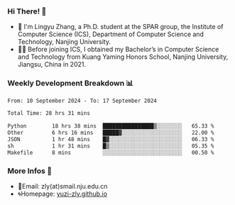### Hi There! 👋 
- 🐳 I'm Lingyu Zhang, a Ph.D. student at the SPAR group, the Institute of Computer Science (ICS), Department of Computer Science and Technology, Nanjing University.
- 🧑‍🎓 Before joining ICS, I obtained my Bachelor’s in Computer Science and Technology from Kuang Yaming Honors School, Nanjing University, Jiangsu, China in 2021.

### Weekly Development Breakdown :bar_chart:

<!--START_SECTION:waka-->

```txt
From: 10 September 2024 - To: 17 September 2024

Total Time: 28 hrs 31 mins

Python        18 hrs 38 mins  ████████████████▒░░░░░░░░   65.33 %
Other         6 hrs 16 mins   █████▓░░░░░░░░░░░░░░░░░░░   22.00 %
JSON          1 hr 48 mins    █▓░░░░░░░░░░░░░░░░░░░░░░░   06.33 %
sh            1 hr 31 mins    █▒░░░░░░░░░░░░░░░░░░░░░░░   05.35 %
Makefile      8 mins          ░░░░░░░░░░░░░░░░░░░░░░░░░   00.50 %
```

<!--END_SECTION:waka-->

<!--
### Github Contributions :octocat:

![](https://raw.githubusercontent.com/yuzi-zly/yuzi-zly/output/github-contribution-grid-snake.svg)              
-->

### More Infos 📖

- 📧Email: zly(at)smail.nju.edu.cn
- 🌀Homepage: [yuzi-zly.github.io](https://yuzi-zly.github.io/)
